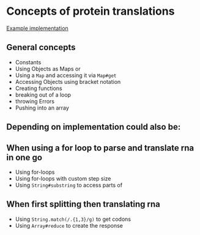 # Concepts of protein translations

[Example implementation](https://github.com/exercism/javascript/blob/master/exercises/protein-translation/example.js)

## General concepts

- Constants
- Using Objects as Maps or
- Using a `Map` and accessing it via `Map#get`
- Accessing Objects using bracket notation
- Creating functions
- breaking out of a loop
- throwing Errors
- Pushing into an array

## Depending on implementation could also be:

## When using a for loop to parse and translate rna in one go

- Using for-loops
- Using for-loops with custom step size
- Using `String#substring` to access parts of

## When first splitting then translating rna

- Using `String.match(/.{1,3}/g)` to get codons
- Using `Array#reduce` to create the response
